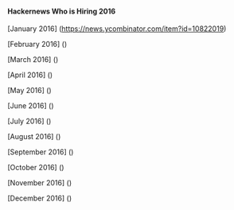 #### Hackernews Who is Hiring 2016

[January 2016]
(https://news.ycombinator.com/item?id=10822019)

[February 2016]
()

[March 2016]
()

[April 2016]
()

[May 2016]
()

[June 2016]
()

[July 2016]
()

[August 2016]
()

[September 2016]
()

[October 2016]
()

[November 2016]
()

[December 2016]
()

